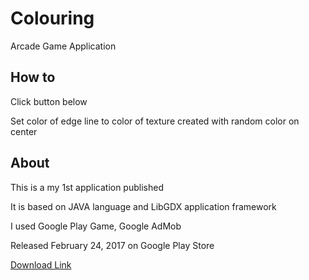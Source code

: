 # Colouring
Arcade Game Application

## How to
Click button below

Set color of edge line to color of texture created with random color on center

## About

This is a my 1st application published

It is based on JAVA language and LibGDX application framework

I used Google Play Game, Google AdMob

Released February 24, 2017 on Google Play Store

[Download Link](https://play.google.com/store/apps/details?id=com.mygdx.colouring)

